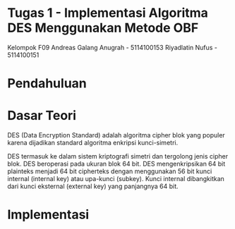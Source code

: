 # Tugas 1 - Implementasi Algoritma DES Menggunakan Metode OBF

Kelompok F09
Andreas Galang Anugrah  - 5114100153
Riyadlatin Nufus        - 5114100151

# Pendahuluan

# Dasar Teori

DES (Data Encryption Standard) adalah algoritma cipher blok yang populer karena dijadikan standard algoritma enkripsi kunci-simetri.

DES termasuk ke dalam sistem kriptografi simetri dan tergolong jenis cipher blok. DES beroperasi pada ukuran blok 64 bit. 
DES mengenkripsikan 64 bit plainteks menjadi 64 bit cipherteks dengan menggunakan 56 bit kunci internal (internal key) atau upa-kunci (subkey). Kunci internal dibangkitkan dari kunci eksternal (external key) yang panjangnya 64 bit.

# Implementasi
